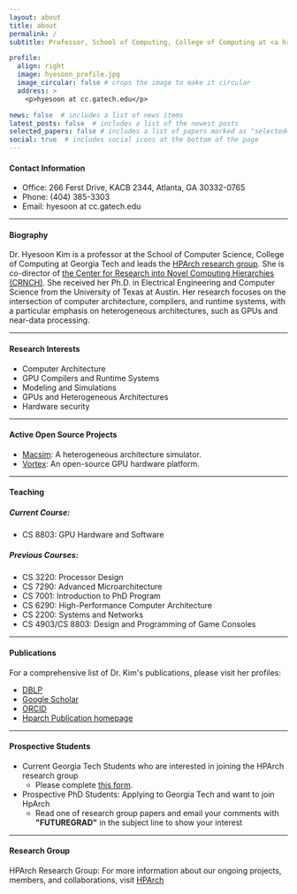 ```yaml
---
layout: about
title: about
permalink: /
subtitle: Professor, School of Computing, College of Computing at <a href='https://www.gatech.edu/'>Georgia Institute of Technology</a>.

profile:
  align: right
  image: hyesoon_profile.jpg
  image_circular: false # crops the image to make it circular
  address: >    
    <p>hyesoon at cc.gatech.edu</p>

news: false  # includes a list of news items
latest_posts: false  # includes a list of the newest posts
selected_papers: false # includes a list of papers marked as "selected={true}"
social: true  # includes social icons at the bottom of the page
---
```


#### **Contact Information** 
- Office: 266 Ferst Drive, KACB 2344, Atlanta, GA 30332-0765
- Phone: (404) 385-3303
- Email: hyesoon at cc.gatech.edu

*** 

#### **Biography** 
Dr. Hyesoon Kim is a professor at the School of Computer Science,  College of Computing at Georgia Tech and leads the [HPArch research group](https://sites.gatech.edu/hparch/). She is co-director of [the Center for Research into Novel Computing Hierarchies (CRNCH)](https://crnch.gatech.edu/). She received her Ph.D. in Electrical Engineering and Computer Science from the University of Texas at Austin. Her research focuses on the intersection of computer architecture, compilers, and runtime systems, with a particular emphasis on heterogeneous architectures, such as GPUs and near-data processing.


<!-- Tools to help programming and improving performance and energy efficiency of heterogeneous architectures are the main research topcis.  -->
*** 

#### **Research Interests**
- Computer Architecture
- GPU Compilers and Runtime Systems
- Modeling and Simulations
- GPUs and Heterogeneous Architectures 
- Hardware security 

*** 

#### **Active Open Source Projects**

- [Macsim](https://github.com/gthparch/macsim): A heterogeneous architecture simulator.
- [Vortex](https://vortex.cc.gatech.edu/): An open-source GPU hardware platform.

***

#### **Teaching**

##### **Current Course:**
- CS 8803: GPU Hardware and Software

##### **Previous Courses:**

- CS 3220: Processor Design
- CS 7290: Advanced Microarchitecture
- CS 7001: Introduction to PhD Program
- CS 6290: High-Performance Computer Architecture
- CS 2200: Systems and Networks
- CS 4903/CS 8803: Design and Programming of Game Consoles

*** 

#### **Publications**

For a comprehensive list of Dr. Kim's publications, please visit her profiles:

- [DBLP](https://dblp.org/pid/87/5743.html)
- [Google Scholar](https://scholar.google.com/citations?user=7OvZhQIAAAAJ&hl=ko)
- [ORCID](https://orcid.org/0000-0002-6061-7825)
- [Hparch Publication homepage](https://sites.gatech.edu/hparch/publication/)

*** 

#### **Prospective Students**

- Current Georgia Tech Students who are interested in joining the HPArch research group
    - Please complete [this form](https://forms.office.com/Pages/ResponsePage.aspx?id=u5ghSHuuJUuLem1_MvqggxoRXA0j8C5Fh_G1Tlh5S-NUNE83MDdKWVZLM1pSUFZKVDBPUzRZN1NCSy4u). 
- Prospective PhD Students: Applying to Georgia Tech and want to join HpArch 
   - Read one of research group papers and email your comments with **"FUTUREGRAD"** in the subject line to show your interest

***

#### **Research Group**

HPArch Research Group: For more information about our ongoing projects, members, and collaborations, visit [HPArch](https://sites.gatech.edu/hparch/)



<!-- Write your biography here. Tell the world about yourself. Link to your favorite [subreddit](http://reddit.com). You can put a picture in, too. The code is already in, just name your picture `prof_pic.jpg` and put it in the `img/` folder.

Put your address / P.O. box / other info right below your picture. You can also disable any of these elements by editing `profile` property of the YAML header of your `_pages/about.md`. Edit `_bibliography/papers.bib` and Jekyll will render your [publications page](/al-folio/publications/) automatically.

Link to your social media connections, too. This theme is set up to use [Font Awesome icons](http://fortawesome.github.io/Font-Awesome/) and [Academicons](https://jpswalsh.github.io/academicons/), like the ones below. Add your Facebook, Twitter, LinkedIn, Google Scholar, or just disable all of them. -->
